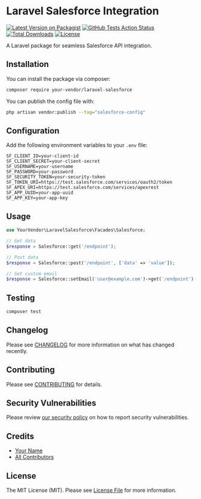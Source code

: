 # Laravel Salesforce Integration

[![Latest Version on Packagist](https://img.shields.io/packagist/v/your-vendor/laravel-salesforce.svg?style=flat-square)](https://packagist.org/packages/your-vendor/laravel-salesforce)
[![GitHub Tests Action Status](https://img.shields.io/github/workflow/status/your-vendor/laravel-salesforce/Tests?label=tests)](https://github.com/your-vendor/laravel-salesforce/actions?query=workflow%3ATests+branch%3Amain)
[![Total Downloads](https://img.shields.io/packagist/dt/your-vendor/laravel-salesforce.svg?style=flat-square)](https://packagist.org/packages/your-vendor/laravel-salesforce)
[![License](https://img.shields.io/packagist/l/your-vendor/laravel-salesforce.svg?style=flat-square)](https://packagist.org/packages/your-vendor/laravel-salesforce)

A Laravel package for seamless Salesforce API integration.

## Installation

You can install the package via composer:

```bash
composer require your-vendor/laravel-salesforce
```

You can publish the config file with:
```bash
php artisan vendor:publish --tag="salesforce-config"
```

## Configuration

Add the following environment variables to your `.env` file:

```env
SF_CLIENT_ID=your-client-id
SF_CLIENT_SECRET=your-client-secret
SF_USERNAME=your-username
SF_PASSWORD=your-password
SF_SECURITY_TOKEN=your-security-token
SF_TOKEN_URI=https://test.salesforce.com/services/oauth2/token
SF_APEX_URI=https://test.salesforce.com/services/apexrest
SF_APP_UUID=your-app-uuid
SF_APP_KEY=your-app-key
```

## Usage

```php
use YourVendor\LaravelSalesforce\Facades\Salesforce;

// Get data
$response = Salesforce::get('/endpoint');

// Post data
$response = Salesforce::post('/endpoint', ['data' => 'value']);

// Set custom email
$response = Salesforce::setEmail('user@example.com')->get('/endpoint');
```

## Testing

```bash
composer test
```

## Changelog

Please see [CHANGELOG](CHANGELOG.md) for more information on what has changed recently.

## Contributing

Please see [CONTRIBUTING](.github/CONTRIBUTING.md) for details.

## Security Vulnerabilities

Please review [our security policy](../../security/policy) on how to report security vulnerabilities.

## Credits

- [Your Name](https://github.com/yourusername)
- [All Contributors](../../contributors)

## License

The MIT License (MIT). Please see [License File](LICENSE.md) for more information.
